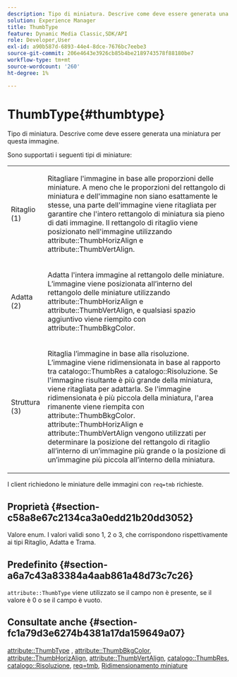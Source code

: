 ```yaml
---
description: Tipo di miniatura. Descrive come deve essere generata una miniatura per questa immagine.
solution: Experience Manager
title: ThumbType
feature: Dynamic Media Classic,SDK/API
role: Developer,User
exl-id: a90b587d-6893-44e4-8dce-7676bc7eebe3
source-git-commit: 206e4643e3926cb85b4be2189743578f88180be7
workflow-type: tm+mt
source-wordcount: '260'
ht-degree: 1%

---
```


# ThumbType{#thumbtype}

Tipo di miniatura. Descrive come deve essere generata una miniatura per questa immagine.

Sono supportati i seguenti tipi di miniature:

<table id="simpletable_874E4190A1DC4FB0AE1B2E3734746527"> 
 <tr class="strow"> 
  <td class="stentry"> <p>Ritaglio (1) </p></td> 
  <td class="stentry"> <p>Ritagliare l'immagine in base alle proporzioni delle miniature. A meno che le proporzioni del rettangolo di miniatura e dell'immagine non siano esattamente le stesse, una parte dell'immagine viene ritagliata per garantire che l'intero rettangolo di miniatura sia pieno di dati immagine. Il rettangolo di ritaglio viene posizionato nell'immagine utilizzando <span class="codeph"> attribute::ThumbHorizAlign</span> e <span class="codeph"> attribute::ThumbVertAlign</span>. </p></td> 
 </tr> 
 <tr class="strow"> 
  <td class="stentry"> <p>Adatta (2) </p></td> 
  <td class="stentry"> <p>Adatta l'intera immagine al rettangolo delle miniature. L’immagine viene posizionata all’interno del rettangolo delle miniature utilizzando <span class="codeph"> attribute::ThumbHorizAlign</span> e <span class="codeph"> attribute::ThumbVertAlign</span>, e qualsiasi spazio aggiuntivo viene riempito con <span class="codeph"> attribute::ThumbBkgColor</span>. </p></td> 
 </tr> 
 <tr class="strow"> 
  <td class="stentry"> <p>Struttura (3) </p></td> 
  <td class="stentry"> <p>Ritaglia l’immagine in base alla risoluzione. L’immagine viene ridimensionata in base al rapporto tra <span class="codeph"> catalogo::ThumbRes</span> a <span class="codeph"> catalogo::Risoluzione</span>. Se l'immagine risultante è più grande della miniatura, viene ritagliata per adattarla. Se l'immagine ridimensionata è più piccola della miniatura, l'area rimanente viene riempita con <span class="codeph"> attribute::ThumbBkgColor</span>. <span class="codeph"> attribute::ThumbHorizAlign</span> e <span class="codeph"> attribute::ThumbVertAlign</span> vengono utilizzati per determinare la posizione del rettangolo di ritaglio all’interno di un’immagine più grande o la posizione di un’immagine più piccola all’interno della miniatura. </p></td> 
 </tr> 
</table>

I client richiedono le miniature delle immagini con `req=tmb` richieste.

## Proprietà {#section-c58a8e67c2134ca3a0edd21b20dd3052}

Valore enum. I valori validi sono 1, 2 o 3, che corrispondono rispettivamente ai tipi Ritaglio, Adatta e Trama.

## Predefinito {#section-a6a7c43a83384a4aab861a48d73c7c26}

`attribute::ThumbType` viene utilizzato se il campo non è presente, se il valore è 0 o se il campo è vuoto.

## Consultate anche {#section-fc1a79d3e6274b4381a17da159649a07}

[attribute::ThumbType](../../../../../../is-api/image-catalog/image-serving-api-ref/c-image-catalog-reference/c-attributes-reference/r-thumbtype.md#reference-329e9dbf3e5f49548d1eb61915b538f5) , [attribute::ThumbBkgColor](../../../../../../is-api/image-catalog/image-serving-api-ref/c-image-catalog-reference/c-attributes-reference/r-thumbbkgcolor.md#reference-8e38088e79a54446a9106d0b93c9b31e), [attribute::ThumbHorizAlign](../../../../../../is-api/image-catalog/image-serving-api-ref/c-image-catalog-reference/c-attributes-reference/r-thumbhorizalign.md#reference-0ae8b88669df4769a9053b22aca33691), [attribute::ThumbVertAlign](../../../../../../is-api/image-catalog/image-serving-api-ref/c-image-catalog-reference/c-attributes-reference/r-thumbvertalign.md#reference-d47c6b34588c4855b04ad134e472f04f), [catalogo::ThumbRes](../../../../../../is-api/image-catalog/image-serving-api-ref/c-image-catalog-reference/c-image-svg-data-reference/c-image-data-reference/r-thumbres-cat.md#reference-eedb9991397347c3bed5bd0a785c4c69), [catalogo::Risoluzione](../../../../../../is-api/image-catalog/image-serving-api-ref/c-image-catalog-reference/c-image-svg-data-reference/c-image-data-reference/r-resolution-cat.md#reference-de489f5f36b64bd0831749546f8728e1), [req=tmb](../../../../../../is-api/http-ref/image-serving-api-ref/c-http-protocol-reference/c-command-reference/r-req/r-req.md#reference-907cdb4a97034db7ad94695f25552e76), [Ridimensionamento miniature](../../../../../../is-api/http-ref/image-serving-api-ref/c-http-protocol-reference/c-notes-on-server-behavior/r-thumbnail-scaling.md#reference-0f71817f721d4913b34816758d69b07f)
